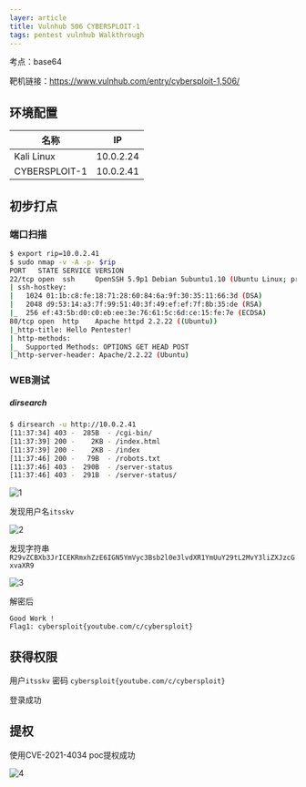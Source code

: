 ```yaml
---
layer: article
title: Vulnhub 506 CYBERSPLOIT-1
tags: pentest vulnhub Walkthrough
---
```


考点：base64 

靶机链接：<https://www.vulnhub.com/entry/cybersploit-1,506/>

## 环境配置

| 名称          | IP        |
| ------------- | --------- |
| Kali Linux    | 10.0.2.24 |
| CYBERSPLOIT-1 | 10.0.2.41 |

## 初步打点

### 端口扫描


```bash
$ export rip=10.0.2.41
$ sudo nmap -v -A -p- $rip
PORT   STATE SERVICE VERSION
22/tcp open  ssh     OpenSSH 5.9p1 Debian 5ubuntu1.10 (Ubuntu Linux; protocol 2.0)
| ssh-hostkey: 
|   1024 01:1b:c8:fe:18:71:28:60:84:6a:9f:30:35:11:66:3d (DSA)
|   2048 d9:53:14:a3:7f:99:51:40:3f:49:ef:ef:7f:8b:35:de (RSA)
|_  256 ef:43:5b:d0:c0:eb:ee:3e:76:61:5c:6d:ce:15:fe:7e (ECDSA)
80/tcp open  http    Apache httpd 2.2.22 ((Ubuntu))
|_http-title: Hello Pentester!
| http-methods: 
|_  Supported Methods: OPTIONS GET HEAD POST
|_http-server-header: Apache/2.2.22 (Ubuntu)
```

### WEB测试

##### dirsearch

```bash
$ dirsearch -u http://10.0.2.41 
[11:37:34] 403 -  285B  - /cgi-bin/                     
[11:37:39] 200 -    2KB - /index.html   
[11:37:39] 200 -    2KB - /index
[11:37:46] 200 -   79B  - /robots.txt  
[11:37:46] 403 -  290B  - /server-status 
[11:37:46] 403 -  291B  - /server-status/
```

![1](https://static.iihack.com/vulnhub/506/1.jpg)

发现用户名`itsskv`

![2](https://static.iihack.com/vulnhub/506/2.jpg)

发现字符串`R29vZCBXb3JrICEKRmxhZzE6IGN5YmVyc3Bsb2l0e3lvdXR1YmUuY29tL2MvY3liZXJzcGxvaXR9`

![3](https://static.iihack.com/vulnhub/506/3.jpg)

解密后

```
Good Work !
Flag1: cybersploit{youtube.com/c/cybersploit}
```

## 获得权限

用户`itsskv` 密码 `cybersploit{youtube.com/c/cybersploit}`

登录成功

## 提权

使用CVE-2021-4034 poc提权成功

![4](https://static.iihack.com/vulnhub/506/4.jpg)
